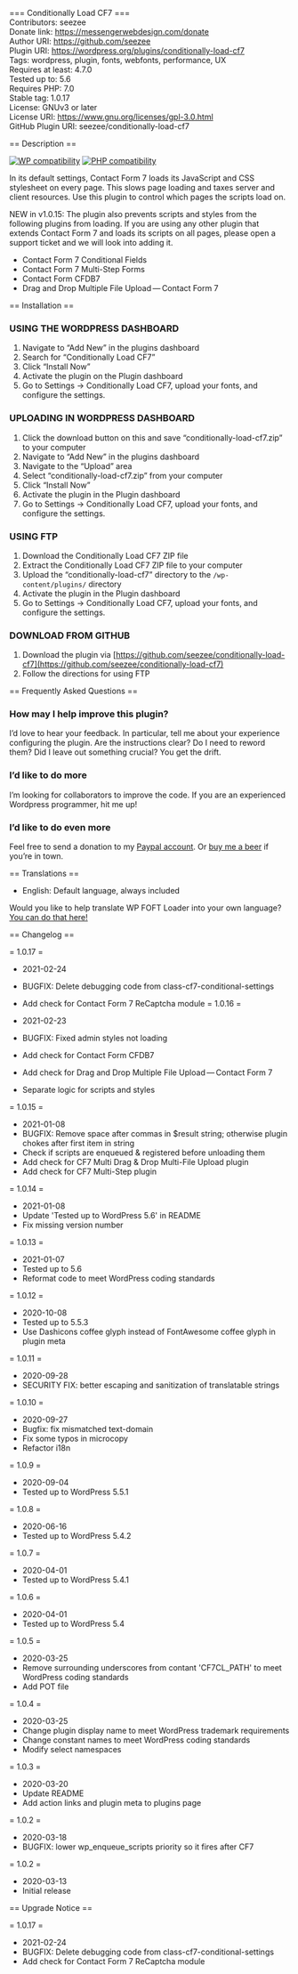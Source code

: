 === Conditionally Load CF7 ===  
Contributors: seezee  
Donate link: https://messengerwebdesign.com/donate  
Author URI: https://github.com/seezee  
Plugin URI: https://wordpress.org/plugins/conditionally-load-cf7  
Tags: wordpress, plugin, fonts, webfonts, performance, UX  
Requires at least: 4.7.0  
Tested up to: 5.6  
Requires PHP: 7.0  
Stable tag: 1.0.17  
License: GNUv3 or later  
License URI: https://www.gnu.org/licenses/gpl-3.0.html  
GitHub Plugin URI: seezee/conditionally-load-cf7  

== Description ==

[![WP compatibility](https://plugintests.com/plugins/wporg/cf7-conditional-load/wp-badge.svg)](https://plugintests.com/plugins/wporg/cf7-conditional-load/latest)
[![PHP compatibility](https://plugintests.com/plugins/wporg/cf7-conditional-load/php-badge.svg)](https://plugintests.com/plugins/wporg/cf7-conditional-load/latest)

In its default settings, Contact Form 7 loads its JavaScript and CSS stylesheet on every page. This slows page loading and taxes server and client resources. Use this plugin to control which pages the scripts load on.

NEW in v1.0.15: The plugin also prevents scripts and styles from the following plugins from loading. If you are using any other plugin that extends Contact Form 7 and loads its scripts on all pages, please open a support ticket and we will look into adding it.

* Contact Form 7 Conditional Fields
* Contact Form 7 Multi-Step Forms
* Contact Form CFDB7
* Drag and Drop Multiple File Upload — Contact Form 7

== Installation ==

### USING THE WORDPRESS DASHBOARD
1. Navigate to “Add New” in the plugins dashboard
2. Search for “Conditionally Load CF7”
3. Click “Install Now”
4. Activate the plugin on the Plugin dashboard
5. Go to Settings -> Conditionally Load CF7, upload your fonts, and configure the settings.

### UPLOADING IN WORDPRESS DASHBOARD
1. Click the download button on this and save “conditionally-load-cf7.zip” to your computer
2. Navigate to “Add New” in the plugins dashboard
3. Navigate to the “Upload” area
4. Select “conditionally-load-cf7.zip” from your computer
5. Click “Install Now”
6. Activate the plugin in the Plugin dashboard
7. Go to Settings -> Conditionally Load CF7, upload your fonts, and configure the settings.

### USING FTP
1. Download the Conditionally Load CF7 ZIP file
2. Extract the Conditionally Load CF7 ZIP file to your computer
3. Upload the “conditionally-load-cf7” directory to the `/wp-content/plugins/` directory
4. Activate the plugin in the Plugin dashboard
5. Go to Settings -> Conditionally Load CF7, upload your fonts, and configure the settings.

### DOWNLOAD FROM GITHUB
1. Download the plugin via [https://github.com/seezee/conditionally-load-cf7](https://github.com/seezee/conditionally-load-cf7)
2. Follow the directions for using FTP

== Frequently Asked Questions ==

### How may I help improve this plugin?

I’d love to hear your feedback. In particular, tell me about your experience configuring the plugin. Are the instructions clear? Do I need to reword them? Did I leave out something crucial? You get the drift.

### I’d like to do more

I’m looking for collaborators to improve the code. If you are an experienced Wordpress programmer, hit me up!

### I’d like to do even more

Feel free to send a donation to my [Paypal account](https://paypal.me/messengerwebdesign?locale.x=en_US). Or [buy me a beer](https://buymeacoff.ee/chrisjzahller) if you’re in town.

== Translations ==

* English: Default language, always included

Would you like to help translate WP FOFT Loader into your own language? [You can do that here!](https://translate.wordpress.org/projects/wp-plugins/cf7-conditional-load)

== Changelog ==

= 1.0.17 =

* 2021-02-24
* BUGFIX: Delete debugging code from class-cf7-conditional-settings
* Add check for Contact Form 7 ReCaptcha module
= 1.0.16 =

* 2021-02-23
* BUGFIX: Fixed admin styles not loading
* Add check for Contact Form CFDB7
* Add check for Drag and Drop Multiple File Upload — Contact Form 7
* Separate logic for scripts and styles

= 1.0.15 =

* 2021-01-08
* BUGFIX: Remove space after commas in $result string; otherwise plugin chokes after first item in string
* Check if scripts are enqueued & registered before unloading them
* Add check for CF7 Multi Drag & Drop Multi-File Upload plugin
* Add check for CF7 Multi-Step plugin

= 1.0.14 =

* 2021-01-08
* Update 'Tested up to WordPress 5.6' in README
* Fix missing version number

= 1.0.13 =

* 2021-01-07
* Tested up to 5.6
* Reformat code to meet WordPress coding standards

= 1.0.12 =

* 2020-10-08
* Tested up to 5.5.3
* Use Dashicons coffee glyph instead of FontAwesome coffee glyph in plugin meta

= 1.0.11 =

* 2020-09-28
* SECURITY FIX: better escaping and sanitization of translatable strings

= 1.0.10 =

* 2020-09-27
* Bugfix: fix mismatched text-domain
* Fix some typos in microcopy
* Refactor i18n

= 1.0.9 =

* 2020-09-04
* Tested up to WordPress 5.5.1

= 1.0.8 =

* 2020-06-16
* Tested up to WordPress 5.4.2

= 1.0.7 =

* 2020-04-01
* Tested up to WordPress 5.4.1

= 1.0.6 =

* 2020-04-01
* Tested up to WordPress 5.4

= 1.0.5 =

* 2020-03-25
* Remove surrounding underscores from contant 'CF7CL_PATH' to meet WordPress coding standards
* Add POT file

= 1.0.4 =

* 2020-03-25
* Change plugin display name to meet WordPress trademark requirements
* Change constant names to meet WordPress coding standards
* Modify select namespaces

= 1.0.3 =

* 2020-03-20
* Update README
* Add action links and plugin meta to plugins page

= 1.0.2 =

* 2020-03-18
* BUGFIX: lower wp_enqueue_scripts priority so it fires after CF7

= 1.0.2 =

* 2020-03-13
* Initial release

== Upgrade Notice ==

= 1.0.17 =

* 2021-02-24
* BUGFIX: Delete debugging code from class-cf7-conditional-settings
* Add check for Contact Form 7 ReCaptcha module
